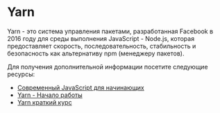 # Yarn

Yarn - это система управления пакетами, разработанная Facebook в 2016 году для среды выполнения JavaScript - Node.js, которая предоставляет скорость, последовательность, стабильность и безопасность как альтернативу npm (менеджеру пакетов).

Для получения дополнительной информации посетите следующие ресурсы:

- [Современный JavaScript для начинающих](https://peterxjang.com/blog/modern-javascript-explained-for-dinosaurs.html)
- [Yarn - Начало работы](https://yarnpkg.com/en/docs/getting-started)
- [Yarn краткий курс](https://www.youtube.com/watch?v=g9_6KmiBISk)
